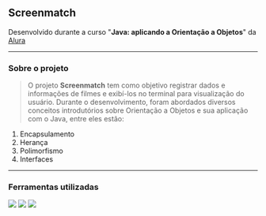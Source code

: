 ## Screenmatch

Desenvolvido durante a curso "**Java: aplicando a Orientação a Objetos**" da [Alura](https://www.alura.com.br/)

---

### Sobre o projeto

>O projeto **Screenmatch** tem como objetivo registrar dados e informações de filmes e exibí-los no terminal
>para visualização do usuário. Durante o desenvolvimento, foram abordados diversos conceitos introdutórios
>sobre Orientação a Objetos e sua aplicação com o Java, entre eles estão:

1. Encapsulamento 
2. Herança
3. Polimorfismo
4. Interfaces

---

### Ferramentas utilizadas
<div>
  <img src="https://img.shields.io/badge/intellij%20idea-1073ff?style=for-the-badge&logo=intellijidea&logoColor=black">
  <img src="https://img.shields.io/badge/oracle%20jdk-F80000?style=for-the-badge&logo=oracle">
  <img src="https://img.shields.io/badge/git-F05032?style=for-the-badge&logo=git&logoColor=white">
</div>